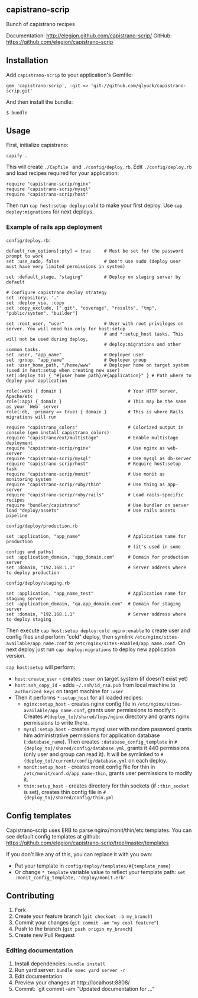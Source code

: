 ## capistrano-scrip

Bunch of capistrano recipes

Documentation: http://elegion.github.com/capistrano-scrip/
GitHub: https://github.com/elegion/capistrano-scrip

## Installation

Add `capistrano-scrip` to your application's Gemfile:

    gem 'capistrano-scrip', :git => 'git://github.com/glyuck/capistrano-scrip.git'

And then install the bundle:

    $ bundle

## Usage

First, initialize capistrano:

    capify .
    
This will create `./Capfile ` and `./config/deploy.rb`. Edit `./config/deploy.rb` and load recipes required
for your application:

    require "capistrano-scrip/nginx"
    require "capistrano-scrip/mysql"
    require "capistrano-scrip/host"

Then run `cap host:setup deploy:cold` to make your first deploy. Use `cap deploy:migrations` for next deploys.

### Example of rails app deployment

`config/deploy.rb`:

    default_run_options[:pty] = true     # Must be set for the password prompt to work
    set :use_sudo, false                 # Don't use sudo (deploy user must have very limited permissions in system)

    set :default_stage, "staging"        # Deploy on staging server by default

    # Configure capistrano deploy strategy
    set :repository, '.'
    set :deploy_via, :copy
    set :copy_exclude, [".git", "coverage", "results", "tmp", "public/system", "builder"]

    set :root_user, "user"               # User with root privileges on server. You will need him only for host:setup
                                         # and *:setup_host tasks. This will not be used during deploy,
                                         # deploy:migrations and other common tasks.
    set :user, "app_name"                # Deployer user
    set :group, "app_name"               # Deployer group
    set :user_home_path, "/home/www"     # Deployer home on target system (used in host:setup when creating new user)
    set(:deploy_to) { "#{user_home_path}/#{application}" } # Path where to deploy your application

    role(:web) { domain }                         # Your HTTP server, Apache/etc
    role(:app) { domain }                         # This may be the same as your `Web` server
    role(:db, :primary => true) { domain }        # This is where Rails migrations will run

    require "capistrano_colors"                   # Colorized output in console (gem install capistrano_colors)
    require "capistrano/ext/multistage"           # Enable multistage deployment
    require "capistrano-scrip/nginx"              # Use nginx as web-server
    require "capistrano-scrip/mysql"              # Use mysql as db-server
    require "capistrano-scrip/host"               # Require host:setup task
    require "capistrano-scrip/monit"              # Use monit as monitoring system
    require "capistrano-scrip/ruby/thin"          # Use thing as app-server
    require "capistrano-scrip/ruby/rails"         # Load rails-specific recipes
    require "bundler/capistrano"                  # Use bundler on server
    load "deploy/assets"                          # Use rails assets pipeline

`config/deploy/production.rb`

    set :application, "app_name"                  # Application name for production
                                                  # (it's used in some configs and paths)
    set :application_domain, "app_domain.com"     # Domain for production server
    set :domain, "192.168.1.1"                    # Server address where to deploy production

`config/deploy/staging.rb`

    set :application, "app_name_test"             # Application name for staging server
    set :application_domain, "qa.app_domain.com"  # Domain for staging server
    set :domain, "192.168.1.1"                    # Server address where to deploy staging

Then execute `cap host:setup deploy:cold nginx:enable` to create user and config files and perform "cold" deploy,
then symlink `/etc/nginx/sites-available/app_name.conf` to `/etc/nginx/sites-enabled/app_name.conf`.
On next deploy just run `cap deploy:migrations` to deploy new application version.

`cap host:setup` will perform:

 * `host:create_user` - creates `:user` on target system (if doesn't exist yet)
 * `host:ssh_copy_id` - adds `~/.ssh/id_rsa.pub` from local machine to `authorized_keys` on target machine for `:user`
 * Then it performs `*:setup_host` for all loaded recipes:
   * `nginx:setup_host` - creates nginx config file in `/etc/nginx/sites-available/app_name.conf`, grants user
     permissions to modify it. Creates `#{deploy_to}/shared/logs/nginx` directory and grants nginx permissions to
     write there.
   * `mysql:setup_host` - creates mysql user with random password grants him administrative permissions for application
     database (`:database_name`). Then creates `:database_config_template` in `#{deploy_to}/shared/config/database.yml`,
     grants it 440 permissions (only user and group can read it). It will be symlinked to
     `#{deploy_to}/current/config/database.yml` on each deploy.
   * `monit:setup_host` - creates monit config file for thin in `/etc/monit/conf.d/app_name-thin`, grants user
     permissions to modify it.
   * `thin:setup_host` - creates directory for thin sockets (if `:thin_socket` is set), creates thin config file in
     `#{deploy_to}/shared/config/thin.yml`

## Config templates

Capistrano-scrip uses ERB to parse nginx/monit/thin/etc templates. You can see default config templates at github:
https://github.com/elegion/capistrano-scrip/tree/master/templates

If you don't like any of this, you can replace it with you own:

* Put your template in `config/deploy/templates/#{template_name}`
* Or change `*_template` variable value to reflect your template path: `set :monit_config_template, 'deploy/monit.erb'`

## Contributing

1. Fork
2. Create your feature branch (`git checkout -b my_branch`)
3. Commit your changes (`git commit -am "my cool feature"`)
4. Push to the branch (`git push origin my_branch`)
5. Create new Pull Request

### Editing documentation

1. Install dependencies: `bundle install`
2. Run yard server: `bundle exec yard server -r`
3. Edit documentation
4. Preview your changes at http://localhost:8808/
5. Commit: `git commit -am "Updated documentation for ..."
